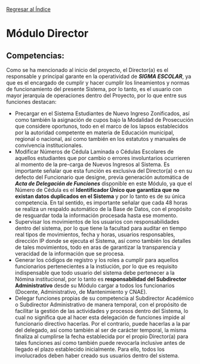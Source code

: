 <br> <br>

[Regresar al Índice](README.md)

# Módulo Director


## Competencias:
Como se ha mencionado al inicio del proyecto, el Director(a) es el responsable y principal garante en la operatividad de 
 ***SIGMA ESCOLAR***, ya que es el encargado de cumplir y hacer cumplir los lineamientos y normas de funcionamiento del presente Sistema, por lo tanto, es el usuario con mayor jerarquía de operaciones dentro del Proyecto, por lo que entre sus funciones destacan:

* Precargar en el Sistema Estudiantes de Nuevo Ingreso Zonificados, así como también la asignación de cupos bajo la Modalidad de Prosecución que considere oportunos, todo en el marco de los lapsos establecidos por la autoridad competente en materia de Educación municipal, regional o nacional, así como también en los estatutos y manuales de convivencia institucionales.
* Modificar Números de Cédula Laminada o Cédulas Escolares de aquellos estudiantes que por cambio o errores involuntarios ocurrieren al momento de la pre-carga de Nuevos Ingresos al Sistema. Es importante señalar que esta función es exclusiva del Director(a) o en su defecto del Funcionario que designe, previa generación automática de ***Acta de Delegación de Funciones*** disponible en este Módulo, ya que el Número de Cédula es el **Identificador Único que garantiza que no existan datos duplicados en el Sistema** y por lo tanto es de su única competencia. En tal sentido, es importante señalar que cada 48 horas se realiza un respaldo automático de la Base de Datos, con el propósito de resguardar toda la información procesada hasta ese momento. 
* Supervisar los movimientos de los usuarios con responsabilidades dentro del sistema, por lo que tiene la facultad para auditar en tiempo real tipos de movimientos, fecha y horas, usuarios responsables, dirección IP donde se ejecuta el Sistema, así como también los detalles de tales movimientos, todo en aras de garantizar la transparencia y veracidad de la información que se procesa.
* Generar los códigos de registro y los roles a cumplir para aquellos funcionarios pertenecientes a la instiución, por lo que es requisito indispensable que todo usuario del sistema debe pertenecer a la Nómina institucional, por lo tanto es **responsabilidad del Subdirector Administrativo** desde su Módulo cargar a todos los funcionarios (Docente, Administrativo, de Mantenimiento y CNAE).
* Delegar funciones propias de su competencia al Subdirector Académico o Subdirector Administrativo de manera temporal, con el propósito de facilitar la gestión de las actividades y procesos dentro del Sistema, lo cual no significa que al hacer esta delegación de funciones impide al funcionario directivo hacerlas. Por el contrario, puede hacerlas a la par del delegado, así como también al ser de carácter temporal, la misma finaliza al cumplirse la fecha establecida por el propio Director(a) para tales funciones así como también puede revocarla inclusive antes de llegado el plazo establecido inicialmente. Para ello, todos los involucrados deben haber creado sus usuarios dentro del sistema. 
